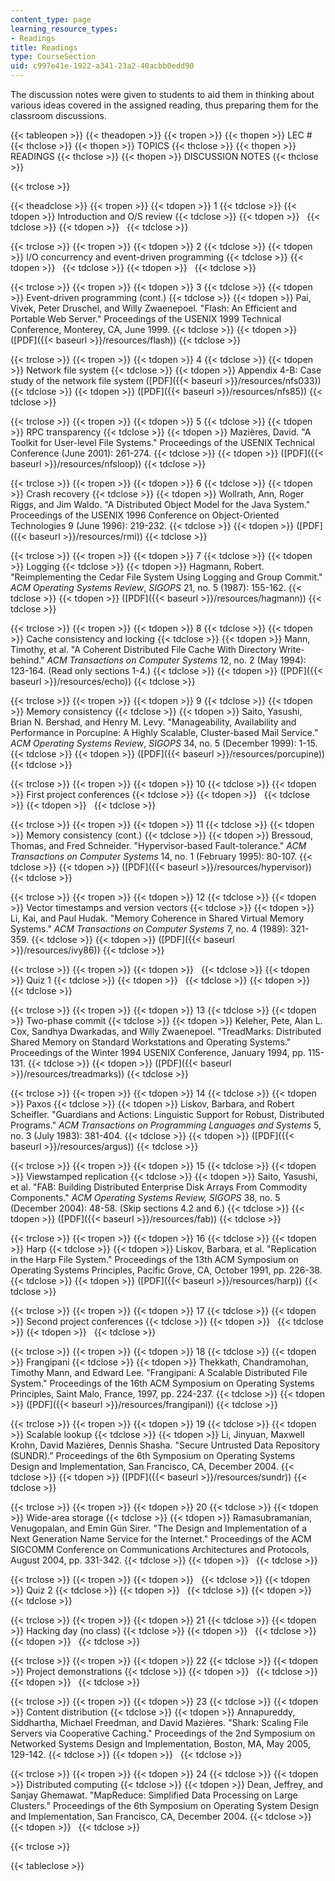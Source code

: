 ```yaml
---
content_type: page
learning_resource_types:
- Readings
title: Readings
type: CourseSection
uid: c997e41e-1922-a341-23a2-40acbb0edd90
---
```


The discussion notes were given to students to aid them in thinking about various ideas covered in the assigned reading, thus preparing them for the classroom discussions.

{{< tableopen >}}
{{< theadopen >}}
{{< tropen >}}
{{< thopen >}}
LEC #
{{< thclose >}}
{{< thopen >}}
TOPICS
{{< thclose >}}
{{< thopen >}}
READINGS
{{< thclose >}}
{{< thopen >}}
DISCUSSION NOTES
{{< thclose >}}

{{< trclose >}}

{{< theadclose >}}
{{< tropen >}}
{{< tdopen >}}
1
{{< tdclose >}}
{{< tdopen >}}
Introduction and O/S review
{{< tdclose >}}
{{< tdopen >}}
 
{{< tdclose >}}
{{< tdopen >}}
 
{{< tdclose >}}

{{< trclose >}}
{{< tropen >}}
{{< tdopen >}}
2
{{< tdclose >}}
{{< tdopen >}}
I/O concurrency and event-driven programming
{{< tdclose >}}
{{< tdopen >}}
 
{{< tdclose >}}
{{< tdopen >}}
 
{{< tdclose >}}

{{< trclose >}}
{{< tropen >}}
{{< tdopen >}}
3
{{< tdclose >}}
{{< tdopen >}}
Event-driven programming (cont.)
{{< tdclose >}}
{{< tdopen >}}
Pai, Vivek, Peter Druschel, and Willy Zwaenepoel. "Flash: An Efficient and Portable Web Server." Proceedings of the USENIX 1999 Technical Conference, Monterey, CA, June 1999.
{{< tdclose >}}
{{< tdopen >}}
([PDF]({{< baseurl >}}/resources/flash))
{{< tdclose >}}

{{< trclose >}}
{{< tropen >}}
{{< tdopen >}}
4
{{< tdclose >}}
{{< tdopen >}}
Network file system
{{< tdclose >}}
{{< tdopen >}}
Appendix 4-B: Case study of the network file system ([PDF]({{< baseurl >}}/resources/nfs033))
{{< tdclose >}}
{{< tdopen >}}
([PDF]({{< baseurl >}}/resources/nfs85))
{{< tdclose >}}

{{< trclose >}}
{{< tropen >}}
{{< tdopen >}}
5
{{< tdclose >}}
{{< tdopen >}}
RPC transparency
{{< tdclose >}}
{{< tdopen >}}
Mazières, David. "A Toolkit for User-level File Systems." Proceedings of the USENIX Technical Conference (June 2001): 261-274.
{{< tdclose >}}
{{< tdopen >}}
([PDF]({{< baseurl >}}/resources/nfsloop))
{{< tdclose >}}

{{< trclose >}}
{{< tropen >}}
{{< tdopen >}}
6
{{< tdclose >}}
{{< tdopen >}}
Crash recovery
{{< tdclose >}}
{{< tdopen >}}
Wollrath, Ann, Roger Riggs, and Jim Waldo. "A Distributed Object Model for the Java System." Proceedings of the USENIX 1996 Conference on Object-Oriented Technologies 9 (June 1996): 219-232.
{{< tdclose >}}
{{< tdopen >}}
([PDF]({{< baseurl >}}/resources/rmi))
{{< tdclose >}}

{{< trclose >}}
{{< tropen >}}
{{< tdopen >}}
7
{{< tdclose >}}
{{< tdopen >}}
Logging
{{< tdclose >}}
{{< tdopen >}}
Hagmann, Robert. "Reimplementing the Cedar File System Using Logging and Group Commit." _ACM Operating Systems Review_, _SIGOPS_ 21, no. 5 (1987): 155-162.
{{< tdclose >}}
{{< tdopen >}}
([PDF]({{< baseurl >}}/resources/hagmann))
{{< tdclose >}}

{{< trclose >}}
{{< tropen >}}
{{< tdopen >}}
8
{{< tdclose >}}
{{< tdopen >}}
Cache consistency and locking
{{< tdclose >}}
{{< tdopen >}}
Mann, Timothy, et al. "A Coherent Distributed File Cache With Directory Write-behind." _ACM Transactions on Computer Systems_ 12, no. 2 (May 1994): 123-164. (Read only sections 1-4.)
{{< tdclose >}}
{{< tdopen >}}
([PDF]({{< baseurl >}}/resources/echo))
{{< tdclose >}}

{{< trclose >}}
{{< tropen >}}
{{< tdopen >}}
9
{{< tdclose >}}
{{< tdopen >}}
Memory consistency
{{< tdclose >}}
{{< tdopen >}}
Saito, Yasushi, Brian N. Bershad, and Henry M. Levy. "Manageability, Availability and Performance in Porcupine: A Highly Scalable, Cluster-based Mail Service." _ACM Operating Systems Review_, _SIGOPS_ 34, no. 5 (December 1999): 1-15.
{{< tdclose >}}
{{< tdopen >}}
([PDF]({{< baseurl >}}/resources/porcupine))
{{< tdclose >}}

{{< trclose >}}
{{< tropen >}}
{{< tdopen >}}
10
{{< tdclose >}}
{{< tdopen >}}
First project conferences
{{< tdclose >}}
{{< tdopen >}}
 
{{< tdclose >}}
{{< tdopen >}}
 
{{< tdclose >}}

{{< trclose >}}
{{< tropen >}}
{{< tdopen >}}
11
{{< tdclose >}}
{{< tdopen >}}
Memory consistency (cont.)
{{< tdclose >}}
{{< tdopen >}}
Bressoud, Thomas, and Fred Schneider. "Hypervisor-based Fault-tolerance." _ACM Transactions on Computer Systems_ 14, no. 1 (February 1995): 80-107.
{{< tdclose >}}
{{< tdopen >}}
([PDF]({{< baseurl >}}/resources/hypervisor))
{{< tdclose >}}

{{< trclose >}}
{{< tropen >}}
{{< tdopen >}}
12
{{< tdclose >}}
{{< tdopen >}}
Vector timestamps and version vectors
{{< tdclose >}}
{{< tdopen >}}
Li, Kai, and Paul Hudak. "Memory Coherence in Shared Virtual Memory Systems." _ACM Transactions on Computer Systems_ 7, no. 4 (1989): 321-359.
{{< tdclose >}}
{{< tdopen >}}
([PDF]({{< baseurl >}}/resources/ivy86))
{{< tdclose >}}

{{< trclose >}}
{{< tropen >}}
{{< tdopen >}}
 
{{< tdclose >}}
{{< tdopen >}}
Quiz 1
{{< tdclose >}}
{{< tdopen >}}
 
{{< tdclose >}}
{{< tdopen >}}
 
{{< tdclose >}}

{{< trclose >}}
{{< tropen >}}
{{< tdopen >}}
13
{{< tdclose >}}
{{< tdopen >}}
Two-phase commit
{{< tdclose >}}
{{< tdopen >}}
Keleher, Pete, Alan L. Cox, Sandhya Dwarkadas, and Willy Zwaenepoel. "TreadMarks: Distributed Shared Memory on Standard Workstations and Operating Systems." Proceedings of the Winter 1994 USENIX Conference, January 1994, pp. 115-131.
{{< tdclose >}}
{{< tdopen >}}
([PDF]({{< baseurl >}}/resources/treadmarks))
{{< tdclose >}}

{{< trclose >}}
{{< tropen >}}
{{< tdopen >}}
14
{{< tdclose >}}
{{< tdopen >}}
Paxos
{{< tdclose >}}
{{< tdopen >}}
Liskov, Barbara, and Robert Scheifler. "Guardians and Actions: Linguistic Support for Robust, Distributed Programs." _ACM Transactions on Programming Languages and Systems_ 5, no. 3 (July 1983): 381-404.
{{< tdclose >}}
{{< tdopen >}}
([PDF]({{< baseurl >}}/resources/argus))
{{< tdclose >}}

{{< trclose >}}
{{< tropen >}}
{{< tdopen >}}
15
{{< tdclose >}}
{{< tdopen >}}
Viewstamped replication
{{< tdclose >}}
{{< tdopen >}}
Saito, Yasushi, et al. "FAB: Building Distributed Enterprise Disk Arrays From Commodity Components." _ACM Operating Systems Review, SIGOPS_ 38, no. 5 (December 2004): 48-58. (Skip sections 4.2 and 6.)
{{< tdclose >}}
{{< tdopen >}}
([PDF]({{< baseurl >}}/resources/fab))
{{< tdclose >}}

{{< trclose >}}
{{< tropen >}}
{{< tdopen >}}
16
{{< tdclose >}}
{{< tdopen >}}
Harp
{{< tdclose >}}
{{< tdopen >}}
Liskov, Barbara, et al. "Replication in the Harp File System." Proceedings of the 13th ACM Symposium on Operating Systems Principles, Pacific Grove, CA, October 1991, pp. 226-38.
{{< tdclose >}}
{{< tdopen >}}
([PDF]({{< baseurl >}}/resources/harp))
{{< tdclose >}}

{{< trclose >}}
{{< tropen >}}
{{< tdopen >}}
17
{{< tdclose >}}
{{< tdopen >}}
Second project conferences
{{< tdclose >}}
{{< tdopen >}}
 
{{< tdclose >}}
{{< tdopen >}}
 
{{< tdclose >}}

{{< trclose >}}
{{< tropen >}}
{{< tdopen >}}
18
{{< tdclose >}}
{{< tdopen >}}
Frangipani
{{< tdclose >}}
{{< tdopen >}}
Thekkath, Chandramohan, Timothy Mann, and Edward Lee. "Frangipani: A Scalable Distributed File System." Proceedings of the 16th ACM Symposium on Operating Systems Principles, Saint Malo, France, 1997, pp. 224-237.
{{< tdclose >}}
{{< tdopen >}}
([PDF]({{< baseurl >}}/resources/frangipani))
{{< tdclose >}}

{{< trclose >}}
{{< tropen >}}
{{< tdopen >}}
19
{{< tdclose >}}
{{< tdopen >}}
Scalable lookup
{{< tdclose >}}
{{< tdopen >}}
Li, Jinyuan, Maxwell Krohn, David Mazières, Dennis Shasha. "Secure Untrusted Data Repository (SUNDR)." Proceedings of the 6th Symposium on Operating Systems Design and Implementation, San Francisco, CA, December 2004.
{{< tdclose >}}
{{< tdopen >}}
([PDF]({{< baseurl >}}/resources/sundr))
{{< tdclose >}}

{{< trclose >}}
{{< tropen >}}
{{< tdopen >}}
20
{{< tdclose >}}
{{< tdopen >}}
Wide-area storage
{{< tdclose >}}
{{< tdopen >}}
Ramasubramanian, Venugopalan, and Emin Gün Sirer. "The Design and Implementation of a Next Generation Name Service for the Internet." Proceedings of the ACM SIGCOMM Conference on Communications Architectures and Protocols, August 2004, pp. 331-342.
{{< tdclose >}}
{{< tdopen >}}
 
{{< tdclose >}}

{{< trclose >}}
{{< tropen >}}
{{< tdopen >}}
 
{{< tdclose >}}
{{< tdopen >}}
Quiz 2
{{< tdclose >}}
{{< tdopen >}}
 
{{< tdclose >}}
{{< tdopen >}}
 
{{< tdclose >}}

{{< trclose >}}
{{< tropen >}}
{{< tdopen >}}
21
{{< tdclose >}}
{{< tdopen >}}
Hacking day (no class)
{{< tdclose >}}
{{< tdopen >}}
 
{{< tdclose >}}
{{< tdopen >}}
 
{{< tdclose >}}

{{< trclose >}}
{{< tropen >}}
{{< tdopen >}}
22
{{< tdclose >}}
{{< tdopen >}}
Project demonstrations
{{< tdclose >}}
{{< tdopen >}}
 
{{< tdclose >}}
{{< tdopen >}}
 
{{< tdclose >}}

{{< trclose >}}
{{< tropen >}}
{{< tdopen >}}
23
{{< tdclose >}}
{{< tdopen >}}
Content distribution
{{< tdclose >}}
{{< tdopen >}}
Annapureddy, Siddhartha, Michael Freedman, and David Mazières. "Shark: Scaling File Servers via Cooperative Caching." Proceedings of the 2nd Symposium on Networked Systems Design and Implementation, Boston, MA, May 2005, 129-142.
{{< tdclose >}}
{{< tdopen >}}
 
{{< tdclose >}}

{{< trclose >}}
{{< tropen >}}
{{< tdopen >}}
24
{{< tdclose >}}
{{< tdopen >}}
Distributed computing
{{< tdclose >}}
{{< tdopen >}}
Dean, Jeffrey, and Sanjay Ghemawat. "MapReduce: Simplified Data Processing on Large Clusters." Proceedings of the 6th Symposium on Operating System Design and Implementation, San Francisco, CA, December 2004.
{{< tdclose >}}
{{< tdopen >}}
 
{{< tdclose >}}

{{< trclose >}}

{{< tableclose >}}